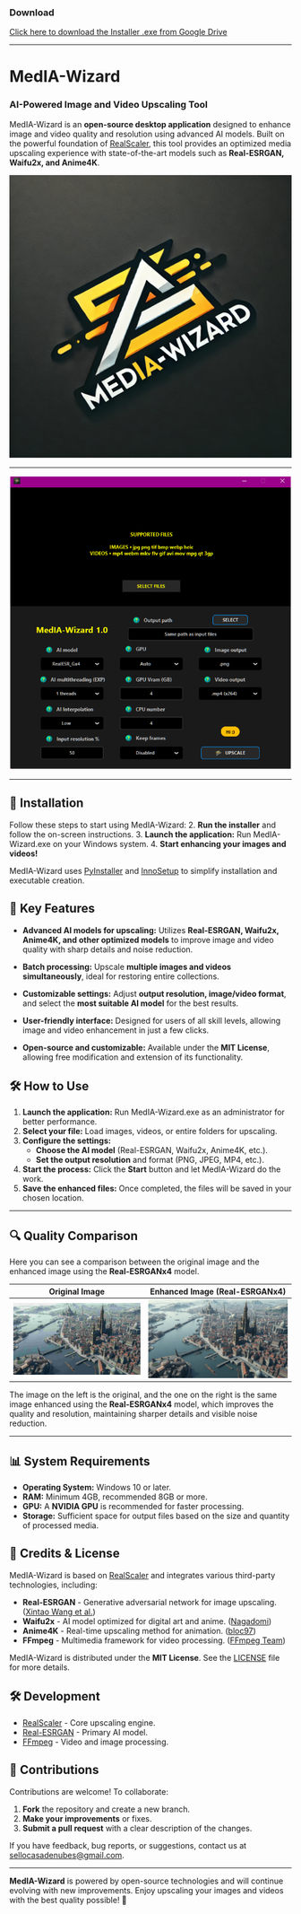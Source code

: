 ### Download

[Click here to download the Installer .exe from Google Drive](https://drive.google.com/file/d/1BPSwOB5MwFXfVeYH09qUKDuWEMxWdtBL/view?usp=sharing)  

---

# MedIA-Wizard

### AI-Powered Image and Video Upscaling Tool

MedIA-Wizard is an **open-source desktop application** designed to enhance image and video quality and resolution using advanced AI models. Built on the powerful foundation of [RealScaler](https://github.com/Djdefrag/RealScaler), this tool provides an optimized media upscaling experience with state-of-the-art models such as **Real-ESRGAN, Waifu2x, and Anime4K**.

![MedIA-Wizard logo](Assets/logo.png)

---

![Screenshot](Capture.png)

---

## 🚀 Installation

Follow these steps to start using MedIA-Wizard:
2. **Run the installer** and follow the on-screen instructions.
3. **Launch the application:** Run MedIA-Wizard.exe on your Windows system.
4. **Start enhancing your images and videos!**

MedIA-Wizard uses [PyInstaller](https://www.pyinstaller.org/) and [InnoSetup](http://www.jrsoftware.org/isinfo.php) to simplify installation and executable creation.

## 🌟 Key Features

- **Advanced AI models for upscaling:**
  Utilizes **Real-ESRGAN, Waifu2x, Anime4K, and other optimized models** to improve image and video quality with sharp details and noise reduction.

- **Batch processing:**
  Upscale **multiple images and videos simultaneously**, ideal for restoring entire collections.

- **Customizable settings:**
  Adjust **output resolution, image/video format**, and select the **most suitable AI model** for the best results.

- **User-friendly interface:**
  Designed for users of all skill levels, allowing image and video enhancement in just a few clicks.

- **Open-source and customizable:**
  Available under the **MIT License**, allowing free modification and extension of its functionality.

## 🛠️ How to Use

1. **Launch the application:** Run MedIA-Wizard.exe as an administrator for better performance.
2. **Select your file:** Load images, videos, or entire folders for upscaling.
3. **Configure the settings:**
   - **Choose the AI model** (Real-ESRGAN, Waifu2x, Anime4K, etc.).
   - **Set the output resolution** and format (PNG, JPEG, MP4, etc.).
4. **Start the process:** Click the **Start** button and let MedIA-Wizard do the work.
5. **Save the enhanced files:** Once completed, the files will be saved in your chosen location.

---

## 🔍 Quality Comparison

Here you can see a comparison between the original image and the enhanced image using the **Real-ESRGANx4** model.

| Original Image | Enhanced Image (Real-ESRGANx4) |
|-----------------|---------------------------------|
| ![Original](Assets/OriginalImage.png) | ![Enhanced](Assets/UpscalerImage.png) |

The image on the left is the original, and the one on the right is the same image enhanced using the **Real-ESRGANx4** model, which improves the quality and resolution, maintaining sharper details and visible noise reduction.

---

## 📊 System Requirements

- **Operating System:** Windows 10 or later.
- **RAM:** Minimum 4GB, recommended 8GB or more.
- **GPU:** A **NVIDIA GPU** is recommended for faster processing.
- **Storage:** Sufficient space for output files based on the size and quantity of processed media.

## 📜 Credits & License

MedIA-Wizard is based on [RealScaler](https://github.com/Djdefrag/RealScaler) and integrates various third-party technologies, including:

- **Real-ESRGAN** - Generative adversarial network for image upscaling. ([Xintao Wang et al.](https://github.com/xinntao/Real-ESRGAN))
- **Waifu2x** - AI model optimized for digital art and anime. ([Nagadomi](https://github.com/nagadomi/waifu2x))
- **Anime4K** - Real-time upscaling method for animation. ([bloc97](https://github.com/bloc97/Anime4K))
- **FFmpeg** - Multimedia framework for video processing. ([FFmpeg Team](https://ffmpeg.org/))

MedIA-Wizard is distributed under the **MIT License**. See the [LICENSE](LICENSE.md) file for more details.

## 🛠️ Development

- [RealScaler](https://github.com/Djdefrag/RealScaler) - Core upscaling engine.
- [Real-ESRGAN](https://github.com/xinntao/Real-ESRGAN) - Primary AI model.
- [FFmpeg](https://ffmpeg.org/) - Video and image processing.

## 🤝 Contributions

Contributions are welcome! To collaborate:

1. **Fork** the repository and create a new branch.
2. **Make your improvements** or fixes.
3. **Submit a pull request** with a clear description of the changes.

If you have feedback, bug reports, or suggestions, contact us at [sellocasadenubes@gmail.com](mailto:sellocasadenubes@gmail.com).

---

**MedIA-Wizard** is powered by open-source technologies and will continue evolving with new improvements. Enjoy upscaling your images and videos with the best quality possible! 🚀

